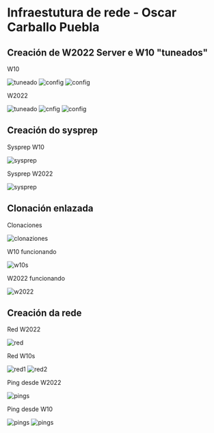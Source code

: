 # Infraestutura de rede - Oscar Carballo Puebla

## Creación de W2022 Server e W10 "tuneados"

W10

![tuneado](./img/w10tuneado.png)
![config](./img/w10tuneadogpedit.png)
![config](./img/w10guestadditions.png)

W2022

![tuneado](./img/w2022tuneado.png)
![cnfig](./img/w2022configtuneado.png)
![config](./img/w2022tuneadoguestadditions.png)

## Creación do sysprep

Sysprep W10

![sysprep](./img/w10sysprep.png)

Sysprep W2022

![sysprep](./img/w2022sysprep.png)

## Clonación enlazada

Clonaciones

![clonaziones](./img/clonacionenlazada.png)

W10 funcionando

![w10s](./img/w10-working.png)

W2022 funcionando

![w2022](./img/w2022-01working.png)

## Creación da rede

Red W2022

![red](./img/w2022-red.png)

Red W10s

![red1](./img/w10-01-red.png)
![red2](./img/w10-02-red.png)

Ping desde W2022

![pings](./img/W2022PINGS.png)

Ping desde W10

![pings](./img/w10pings.png)
![pings](./img/w10pings2.png)
